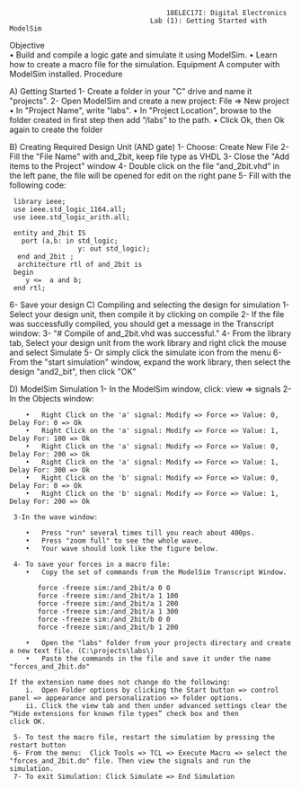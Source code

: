                                            18ELEC17I: Digital Electronics
                                       Lab (1): Getting Started with ModelSim
Objective  
  •	Build and compile a logic gate and simulate it using ModelSim. 
  •	Learn how to create a macro file for the simulation. 
Equipment 
  A computer with ModelSim installed. 
Procedure 

  A)	Getting Started 
   1-	Create a folder in your "C" drive and name it "projects". 
   2-	Open ModelSim and create a new project: File => New project 
    •	In "Project Name", write "labs". 
    •	In "Project Location", browse to the folder created in first step then add “/labs” to the path. 
    •	Click Ok, then Ok again to create the folder
    
  B)	Creating Required Design Unit (AND gate) 
   1-	Choose: Create New File
   2-	Fill the "File Name" with and_2bit, keep file type as VHDL 
   3-	Close the "Add items to the Project" window 
   4-	Double click on the file “and_2bit.vhd” in the left pane, the file will be opened for edit on the right pane
   5-	Fill with the following code:
   
     library ieee; 
     use ieee.std_logic_1164.all; 
     use ieee.std_logic_arith.all; 
 
     entity and_2bit IS 
       port (a,b: in std_logic; 
                     y: out std_logic); 
      end and_2bit ; 
      architecture rtl of and_2bit is 
     begin
        y <=  a and b; 
     end rtl;
     
   6-	Save your design
   C)	Compiling and selecting the design for simulation
      1-	Select your design unit, then compile it by clicking on compile
      2-	If the file was successfully compiled, you should get a message in the Transcript window:
      3-	"# Compile of and_2bit.vhd was successful."
      4-	From the library tab, Select your design unit from the work library and right click the mouse and select Simulate
      5-	Or simply click the simulate icon from the menu
      6-	From the "start simulation" window, expand the work library, then select the design "and2_bit", then click "OK"
 
   D)	ModelSim Simulation 
      1-	In the ModelSim window, click: view => signals 
      2-	In the Objects window: 
      
        •	Right Click on the 'a' signal: Modify => Force => Value: 0, Delay For: 0 => Ok  
        •	Right Click on the 'a' signal: Modify => Force => Value: 1, Delay For: 100 => Ok 
        •	Right Click on the 'a' signal: Modify => Force => Value: 0, Delay For: 200 => Ok 
        •	Right Click on the 'a' signal: Modify => Force => Value: 1, Delay For: 300 => Ok 
        •	Right Click on the 'b' signal: Modify => Force => Value: 0, Delay For: 0 => Ok 
        •	Right Click on the 'b' signal: Modify => Force => Value: 1, Delay For: 200 => Ok 
      
     3-In the wave window: 
      
        •	Press "run" several times till you reach about 400ps.   
        •	Press "zoom full" to see the whole wave.  
        •	Your wave should look like the figure below.  
        
     4-	To save your forces in a macro file:  
        •	Copy the set of commands from the ModelSim Transcript Window. 

           force -freeze sim:/and_2bit/a 0 0
           force -freeze sim:/and_2bit/a 1 100
           force -freeze sim:/and_2bit/a 1 200
           force -freeze sim:/and_2bit/a 1 300
           force -freeze sim:/and_2bit/b 0 0
           force -freeze sim:/and_2bit/b 1 200

        •	Open the "labs" folder from your projects directory and create a new text file. (C:\projects\labs\) 
        •	Paste the commands in the file and save it under the name "forces_and_2bit.do"  
        
    If the extension name does not change do the following:  
        i.	Open Folder options by clicking the Start button => control panel => appearance and personalization => folder options. 
        ii.	Click the view tab and then under advanced settings clear the “Hide extensions for known file types” check box and then                 click OK. 
        
     5-	To test the macro file, restart the simulation by pressing the restart button 
     6-	From the menu:  Click Tools => TCL => Execute Macro => select the "forces_and_2bit.do" file. Then view the signals and run the           simulation.
     7-	To exit Simulation: Click Simulate => End Simulation
